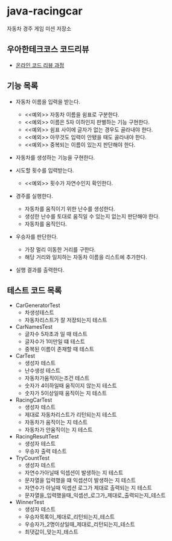 # java-racingcar
자동차 경주 게임 미션 저장소

## 우아한테크코스 코드리뷰
* [온라인 코드 리뷰 과정](https://github.com/woowacourse/woowacourse-docs/blob/master/maincourse/README.md)

## 기능 목록
* 자동차 이름을 입력을 받는다.
   * <<예외>> 자동차 이름을 쉼표로 구분한다.
   * <<예외>>  이름은 5자 이하인지 판별하는 기능 구현한다.
   * <<예외>> 쉼표 사이에 글자가 없는 경우도 골라내야 한다.
   * <<예외>> 아무것도 입력이 안됐을 때도 골라내야 한다.
   * <<예외>> 중복되는 이름이 있는지 판단해야 한다.
   
* 자동차를 생성하는 기능을 구현한다.
 
* 시도할 횟수를 입력받는다.
   * <<예외>> 횟수가 자연수인지 확인한다.
   
* 경주를 실행한다. 
    * 자동차를 움직이기 위한 난수를 생성한다.
    * 생성한 난수를 토대로 움직일 수 있는지 없는지 판단해야 한다.
    * 자동차를 움직인다.
    
* 우승자를 판단한다.
    * 가장 멀리 이동한 거리를 구한다.
    * 해당 거리와 일치하는 자동차 이름을 리스트에 추가한다.
    
* 실행 결과를 출력한다.

## 테스트 코드 목록 
* CarGeneratorTest
    * 차생성테스트
    * 자동차리스트가 잘 저장되는지 테스트
* CarNamesTest
    * 글자수 5자초과 일 때 테스트
    * 글자수가 1미만일 떄 테스트
    * 중복된 이름이 존재할 때 테스트    
* CarTest
    * 생성자 테스트
    * 난수생성 테스트
    * 자동차가움직이는조건 테스트
    * 숫자가 4이하일때 움직이지 않는지 테스트
    * 숫자가 5이상일때 움직이는 지 테스트
* RacingCarTest
    * 생성자 테스트
    * 제대로 자동차리스트가 리턴되는지 테스트
    * 자동차가 움직이는 지 테스트
    * 자동차가 안움직이는 지 테스트
* RacingResultTest
    * 생성자 테스트
    * 우승자 출력 테스트 
* TryCountTest
    * 생성자 테스트
    * 자연수가아닐때 익셉션이 발생하는 지 테스트
    * 문자열을 입력했을 떄 익셉션이 발생하는 지 테스트
    * 자연수가 아닐때 익셉션 로그가 제대로 출력되는 지 테스트
    * 문자열을_입력했을때_익셉션_로그가_제대로_출력되는지_테스트
* WinnerTest
    * 생성자 테스트
    * 우승자목록이_제대로_리턴되는지_테스트
    * 우승자가_2명이상일때_제대로_리턴되는지_테스트
    * 최댓값이_맞는지_테스트